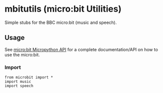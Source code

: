 # mbitutils (micro:bit Utilities)

Simple stubs for the BBC micro:bit (music and speech).

## Usage
See [micro:bit Micropython API](https://microbit-micropython.readthedocs.io/en/latest/microbit_micropython_api.html) for a complete documentation/API on how to use the micro:bit.

### Import
```
from microbit import *
import music
import speech
```
